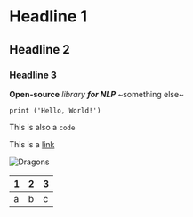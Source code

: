 # Headline 1
## Headline 2 
### Headline 3

**Open-source**
*library*
***for NLP***
~something else~

```
print ('Hello, World!')
```
This is also a `code`

This is a [link](https://github.com/AnnaFattakhova/NLP-Course/edit/main/README.md)

![Dragons](https://i.pinimg.com/originals/36/0a/aa/360aaa6247ebaabc6c175e03edaaff3e.jpg)

| 1 | 2 | 3 |
| ---- | ---- | ---- |
| a | b | c |
